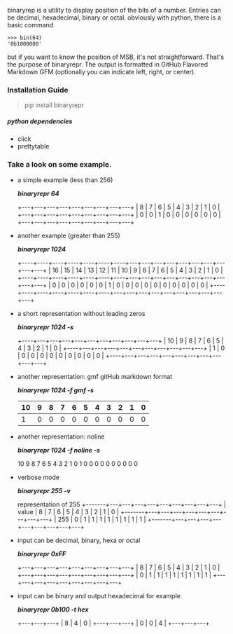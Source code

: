 binaryrep is a utility to display position of the bits of a number.
Entries can be decimal, hexadecimal, binary or octal.
obviously with python, there is a basic command

    >>> bin(64)
    '0b1000000'

but if you want to know the position of MSB, it's not straightforward. That's the purpose of binaryrepr.
The output is formatted in GitHub Flavored Markdown GFM (optionally you can indicate left, right, or center).

### Installation Guide

> pip install binaryrepr

##### python dependencies

- click
- prettytable

### Take a look on some example.

- a simple example (less than 256)

	**_binaryrepr 64_**

	+---+---+---+---+---+---+---+---+---+
	| 8 | 7 | 6 | 5 | 4 | 3 | 2 | 1 | 0 |
	+---+---+---+---+---+---+---+---+---+
	| 0 | 0 | 1 | 0 | 0 | 0 | 0 | 0 | 0 |
	+---+---+---+---+---+---+---+---+---+

- another example (greater than 255)

	**_binaryrepr 1024_**
	
	+----+----+----+----+----+----+----+---+---+---+---+---+---+---+---+---+---+
	| 16 | 15 | 14 | 13 | 12 | 11 | 10 | 9 | 8 | 7 | 6 | 5 | 4 | 3 | 2 | 1 | 0 |
	+----+----+----+----+----+----+----+---+---+---+---+---+---+---+---+---+---+
	| 0  | 0  | 0  | 0  | 0  | 0  | 1  | 0 | 0 | 0 | 0 | 0 | 0 | 0 | 0 | 0 | 0 |
	+----+----+----+----+----+----+----+---+---+---+---+---+---+---+---+---+---+

- a short representation without leading zeros

	**_binaryrepr 1024 -s_**

	+----+---+---+---+---+---+---+---+---+---+---+
	| 10 | 9 | 8 | 7 | 6 | 5 | 4 | 3 | 2 | 1 | 0 |
	+----+---+---+---+---+---+---+---+---+---+---+
	| 1  | 0 | 0 | 0 | 0 | 0 | 0 | 0 | 0 | 0 | 0 |
	+----+---+---+---+---+---+---+---+---+---+---+

- another representation: gmf gitHub markdown format

	**_binaryrepr 1024 -f gmf -s_**

	| 10 | 9 | 8 | 7 | 6 | 5 | 4 | 3 | 2 | 1 | 0 |
	|----|---|---|---|---|---|---|---|---|---|---|
	| 1  | 0 | 0 | 0 | 0 | 0 | 0 | 0 | 0 | 0 | 0 |

- another representation: noline

	**_binaryrepr 1024 -f noline -s_**

	 10  9  8  7  6  5  4  3  2  1  0 
	 1   0  0  0  0  0  0  0  0  0  0

- verbose mode

  **_binaryrepr 255 -v_**

	representation of 255
	+-------+---+---+---+---+---+---+---+---+---+
	| value | 8 | 7 | 6 | 5 | 4 | 3 | 2 | 1 | 0 |
	+-------+---+---+---+---+---+---+---+---+---+
	|  255  | 0 | 1 | 1 | 1 | 1 | 1 | 1 | 1 | 1 |
	+-------+---+---+---+---+---+---+---+---+---+

- input can be decimal, binary, hexa or octal

  **_binaryrepr 0xFF_**

	+---+---+---+---+---+---+---+---+---+
	| 8 | 7 | 6 | 5 | 4 | 3 | 2 | 1 | 0 |
	+---+---+---+---+---+---+---+---+---+
	| 0 | 1 | 1 | 1 | 1 | 1 | 1 | 1 | 1 |
	+---+---+---+---+---+---+---+---+---+

- input can be binary and output hexadecimal for example

  **_binaryrepr 0b100 -t hex_**

	+---+---+---+
	| 8 | 4 | 0 |
	+---+---+---+
	| 0 | 0 | 4 |
	+---+---+---+


